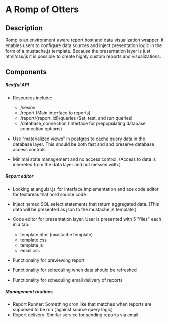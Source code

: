 A Romp of Otters
====

## Description

Romp is an environment aware report host and data visualization wrapper. It enables users to configure data sources and inject presentation logic in the form of a mustache.js template. Because the presentation layer is just html/css/js it is possible to create highly custom reports and visualizations.

## Components

##### Restful API

 - Resources include:

     - /sesion
     - /report (Main interface to reports)
     - /report/{report_id}/queries (Set, test, and run queries)
     - /database_connection (Interface for prepopulating database connection options)

 - Use "materialized views" in postgres to cache query data in the database layer. This should be both fast and and preserve database access controls.
 - Minimal state management and no access control. (Access to data is inhereted from the data layer and not messed with.)

##### Report editor

 - Looking at angular.js for interface implementation and ace code editor for textareas that hold source code
 - Inject named SQL select statements that return aggregated data. (This data will be presented as json to the mustache.js template.)
 - Code editor for presentation layer. User is presented with 5 "files" each in a tab:

    - template.html (mustache template)
    - template.css
    - template.js
    - email.css

 - Functionality for previewing report
 - Functionality for scheduling when data should be refreshed
 - Functionality for scheduling email delivery of reports

##### Management routines

 - Report Runner: Something cron like that matches when reports are supposed to be run (against source query logic)
 - Report delivery: Similar service for sending reports via email.
